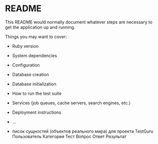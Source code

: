 # README

This README would normally document whatever steps are necessary to get the
application up and running.

Things you may want to cover:

* Ruby version

* System dependencies

* Configuration

* Database creation

* Database initialization

* How to run the test suite

* Services (job queues, cache servers, search engines, etc.)

* Deployment instructions

* ...
* писок сущностей (объектов реального мира) для проекта TestGuru
Пользователь
Категория
Тест
Вопрос
Ответ
Результат
  
